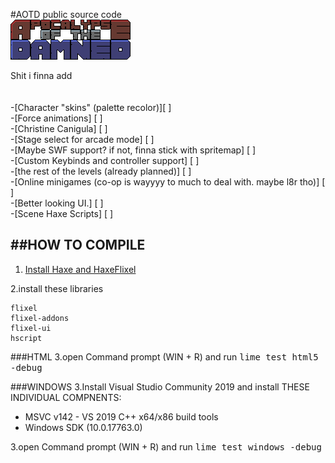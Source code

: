 
 #AOTD public source code
<br>
<img src="assets/sprites/logo3.png"/>

 Shit i finna add<br><br>
 <br>-[Character "skins" (palette recolor)][ ]
 <br>-[Force animations] [ ]
 <br>-[Christine Canigula] [ ]
 <br>-[Stage select for arcade mode] [ ]
 <br>-[Maybe SWF support? if not, finna stick with spritemap] [ ]
 <br>-[Custom Keybinds and controller support] [ ]
 <br>-[the rest of the levels (already planned)] [ ]
 <br>-[Online minigames (co-op is wayyyy to much to deal with. maybe l8r tho)] [ ]
 <br>-[Better looking UI.] [ ]
 <br>-[Scene Haxe Scripts] [ ]

##HOW TO COMPILE
-------------------------------

1. <a href="https://haxeflixel.com/documentation/getting-started/">Install Haxe and HaxeFlixel</a>

2.install these libraries
```
flixel
flixel-addons
flixel-ui
hscript
```
###HTML
3.open Command prompt (WIN + R) and run <tt>lime test html5 -debug</tt>

###WINDOWS
3.Install Visual Studio Community 2019 and install THESE INDIVIDUAL COMPNENTS:

* MSVC v142 - VS 2019 C++ x64/x86 build tools
* Windows SDK (10.0.17763.0)

3.open Command prompt (WIN + R) and run <tt>lime test windows -debug<tt>

